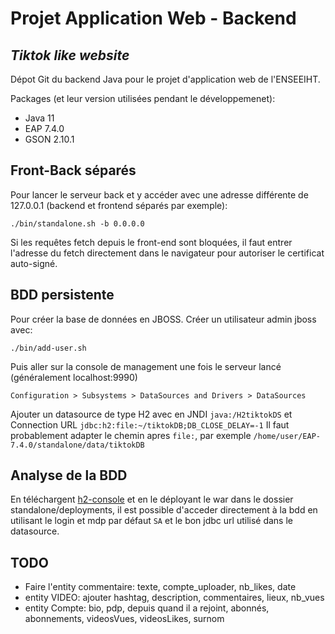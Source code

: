# Projet Application Web - Backend
## _Tiktok like website_

Dépot Git du backend Java pour le projet d'application web de l'ENSEEIHT.

Packages (et leur version utilisées pendant le développemenet):
- Java 11
- EAP 7.4.0
- GSON 2.10.1


## Front-Back séparés
Pour lancer le serveur back et y accéder avec une adresse différente de 127.0.0.1 (backend et frontend séparés par exemple):
```console
./bin/standalone.sh -b 0.0.0.0
```
Si les requêtes fetch depuis le front-end sont bloquées, il faut entrer l'adresse du fetch directement dans le navigateur pour autoriser le certificat auto-signé.

## BDD persistente
Pour créer la base de données en JBOSS.
Créer un utilisateur admin jboss avec:
```console
./bin/add-user.sh
```
Puis aller sur la console de management une fois le serveur lancé (généralement localhost:9990)
```console
Configuration > Subsystems > DataSources and Drivers > DataSources
```
Ajouter un datasource de type H2 avec en JNDI `java:/H2tiktokDS` et Connection URL `jdbc:h2:file:~/tiktokDB;DB_CLOSE_DELAY=-1`
Il faut probablement adapter le chemin apres `file:`, par exemple `/home/user/EAP-7.4.0/standalone/data/tiktokDB`

## Analyse de la BDD
En téléchargent [h2-console](https://developers.redhat.com/quickstarts/eap-archive/h2-console) et en le déployant le war dans le dossier standalone/deployments, il est possible d'acceder directement à la bdd en utilisant le login et mdp par défaut `SA` et le bon jdbc url utilisé dans le datasource.

## TODO
- Faire l'entity commentaire: texte, compte_uploader, nb_likes, date
- entity VIDEO: ajouter hashtag, description, commentaires, lieux, nb_vues
- entity Compte: bio, pdp, depuis quand il a rejoint, abonnés, abonnements, videosVues, videosLikes, surnom
